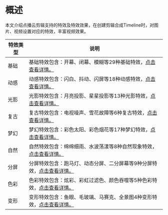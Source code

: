 概述 
=======================

本文介绍点播云剪辑支持的特效及特效效果，在创建剪辑合成Timeline时，对图片、视频设置对应的特效，丰富视频效果。




| 特效类型 |                           说明                            |
|------|---------------------------------------------------------|
| 基础   | 基础特效包含：开幕、闭幕、模糊等29种基础特效，[点击查看详情。]()     |
| 动感   | 动感特效包含：闪白、抖动、闪屏等18种动感特效，[点击查看详情。]()     |
| 光影   | 光影特效包含：月亮投影、星星投影等13种光影特效，[点击查看详情。]()    |
| 复古   | 复古特效包含：电视噪声、雪花故障等6种复古特效，[点击查看详情。]()     |
| 梦幻   | 梦幻特效包含：彩色太阳、彩色烟花等17种梦幻特效，[点击查看详情。]()    |
| 自然   | 自然特效包含：绵绵细雨、水波荡漾等8种自然现象特效，[点击查看详情。]()   |
| 分屏   | 分屏特效包含：跑马灯、动态分屏、二分屏幕等9种分屏特效，[点击查看详情。]() |
| 色彩   | 色彩特效包含：炫彩、彩虹过滤色、颜色吞噬等5种色彩特效，[点击查看详情。]() |
| 变形   | 变形特效包含：鱼眼、毛玻璃、马赛克、全景图4种变形特效，[点击查看详情。]() |


